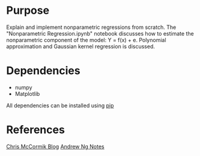 # Purpose

Explain and implement nonparametric regressions from scratch. The "Nonparametric Regression.ipynb" notebook discusses how to estimate the nonparametric component of the model: Y = f(x) + e. Polynomial approximation and Gaussian kernel regression is discussed. 

# Dependencies
* numpy
* Matplotlib

All dependencies can be installed using [pip](https://pip.pypa.io/en/stable/)

# References
[Chris McCormik Blog](http://mccormickml.com/2014/02/26/kernel-regression/)
[Andrew Ng Notes](http://cs229.stanford.edu/notes/cs229-notes1.pdf)


